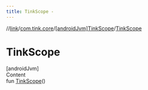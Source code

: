 ```yaml
---
title: TinkScope -
---
```

//[link](../../index.md)/[com.tink.core](../index.md)/[[androidJvm]TinkScope](index.md)/[TinkScope](-tink-scope.md)



# TinkScope  
[androidJvm]  
Content  
fun [TinkScope](-tink-scope.md)()  




